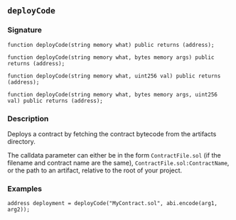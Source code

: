 ## `deployCode`

### Signature

```solidity
function deployCode(string memory what) public returns (address);
```

```solidity
function deployCode(string memory what, bytes memory args) public returns (address);
```

```solidity
function deployCode(string memory what, uint256 val) public returns (address);
```

```solidity
function deployCode(string memory what, bytes memory args, uint256 val) public returns (address);
```

### Description

Deploys a contract by fetching the contract bytecode from the artifacts directory.

The calldata parameter can either be in the form `ContractFile.sol` (if the filename and contract name are the same), `ContractFile.sol:ContractName`, or the path to an artifact, relative to the root of your project.

### Examples

```solidity
address deployment = deployCode("MyContract.sol", abi.encode(arg1, arg2));
```
